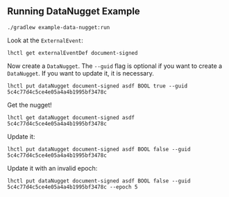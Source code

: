 ## Running DataNugget Example

```
./gradlew example-data-nugget:run
```

Look at the `ExternalEvent`:

```
lhctl get externalEventDef document-signed
```

Now create a `DataNugget`. The `--guid` flag is optional if you want to create a `DataNugget`. If you want to update it, it is necessary.

```
lhctl put dataNugget document-signed asdf BOOL true --guid 5c4c77d4c5ce4e05a4a4b1995bf3478c
```

Get the nugget!

```
lhctl get dataNugget document-signed asdf 5c4c77d4c5ce4e05a4a4b1995bf3478c
```

Update it:

```
lhctl put dataNugget document-signed asdf BOOL false --guid 5c4c77d4c5ce4e05a4a4b1995bf3478c
```

Update it with an invalid epoch:

```
lhctl put dataNugget document-signed asdf BOOL false --guid 5c4c77d4c5ce4e05a4a4b1995bf3478c --epoch 5
```
